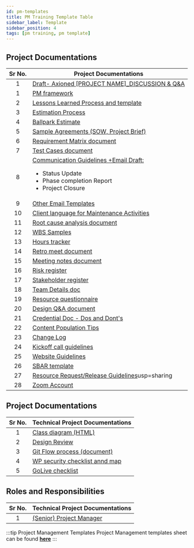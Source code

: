 ```yaml
---
id: pm-templates
title: PM Training Template Table
sidebar_label: Template
sidebar_position: 4
tags: [pm training, pm template]
---
```


## Project Documentations

Sr No. | Project Documentations
:-: | --- 
1 | [Draft- Axioned [PROJECT NAME]_DISCUSSION & Q&A](https://docs.google.com/document/d/1rdsO00w15-NO1uEgtqtgm9hGuVHnnG4cCT81EQTU9KE/edit)
1 | [PM framework](https://docs.google.com/document/d/1cuUr6FPzpUtnzkclVeBykXMjwB70_aVsQb7RU7TvJRY/edit)
2 | [Lessons Learned Process and template](https://docs.google.com/document/d/1IV5elobVYk-pk8oeYgbAeuzyXdZ4v4T5HsAnra6RHJs/edit)
3 | [Estimation Process](https://docs.google.com/document/d/1_8AFEFbT6W_Y_h7WW5CRIx0n_tQvK2X6AHCzbFV3w8A/edit#)
4 | [Ballpark Estimate](https://docs.google.com/spreadsheets/d/1GPOzZhMhCU9RNRoCkXo5nOfDId8rXe2RETVY34jNa1Q/edit#gid=2026694953)
5 | [Sample Agreements (SOW, Project Brief)](http://bit.ly/2TAsErc)
6 | [Requirement Matrix document](http://bit.ly/2TZmlm0)
7 | [Test Cases document](https://goo.gl/n1wuYo)
8 | [Communication Guidelines +Email Draft:](http://bit.ly/2Wq9ciU)<ul><li>Status Update</li><li>Phase completion Report</li><li>Project Closure</li></ul>
9 | [Other Email Templates](https://tinyurl.com/ychmwa9q)
10 | [Client language for Maintenance Activities](https://docs.google.com/document/d/1Q4uGG97c8r4aYOB3nKVTjdz1-EEoT5Eb6fag_G0sep4/edit#heading=h.duylxljhsy79)
11 | [Root cause analysis document](http://bit.ly/2N0OjqW)
12 | [WBS Samples](http://bit.ly/2U2QyB3)
13 | [Hours tracker](http://bit.ly/2v45ti3)
14 | [Retro meet document](https://goo.gl/14KvJx)
15 | [Meeting notes document](http://bit.ly/2UZnjeE)
16 | [Risk register](http://bit.ly/2TBwxfE)
17 | [Stakeholder register](http://bit.ly/2UanSoF)
18 | [Team Details doc](https://goo.gl/Jnd4p9)
19 | [Resource questionnaire](https://goo.gl/DQ4oKs)
20 | [Design Q&A document](https://goo.gl/20p6iX)
21 | [Credential Doc - Dos and Dont's](http://bit.ly/2U0nWq8)
22 | [Content Population Tips](https://bit.ly/3cygVDx)
23 | [Change Log](http://bit.ly/2U0soqu)
24 | [Kickoff call guidelines](https://docs.google.com/document/d/1bUgtgkA5UxRI5OiU38W2Qe2R_L1lCSzTw-XgfLCjF5M/edit?usp=sharing)
25 | [Website Guidelines](https://docs.google.com/spreadsheets/u/1/d/1ERXbjUf1c7Bhbkx2PvZ5gh1Y1QtpH_vkaW8eDJZDTtk/edit#gid=0)
26 | [SBAR template](https://docs.google.com/document/d/1ApgaD5g-pswEpW6olXWcKgtxxKMvJpj7aF1ILxKxmCE/edit)
27 | [Resource Request/Release Guidelines](https://docs.google.com/document/d/1EfcIqZ1dcTJ4MgZ_nvfWsbfejqHLvsdOLYkZwkAER9A/edit?)usp=sharing
28 | [Zoom Account](https://docs.google.com/document/d/1fqoeXij0fE4UZzqgRX0pueoTc6l7fCTanPjWx-kAxik/edit)

## Project Documentations

Sr No. | Technical Project Documentations
:-: | --- 
1 | [Class diagram (HTML)](https://goo.gl/1M2MLE)
2 | [Design Review](https://goo.gl/39wgSw)
3 | [Git Flow process (document)](https://goo.gl/6S59EV)
4 | [WP security checklist annd map](https://shorturl.at/bgoFS)
5 | [GoLive checklist](https://tinyurl.com/ya6wpgdq)

## Roles and Responsibilities

Sr No. | Technical Project Documentations
:-: | --- 
1 | [(Senior) Project Manager](https://docs.google.com/document/d/1El5Mr6lwz5o8685BJBLNmsXIgrmU1EsRcumnQMnxYHg/edit#heading=h.5x0d5h95i329)

:::tip Project Management Templates
Project Management templates sheet can be found [**here**](https://docs.google.com/spreadsheets/d/1VGKmL3oDPyvjQBrxce724u_ckEJiCz4CzDpqhqSnfw8/edit#gid=0)
:::